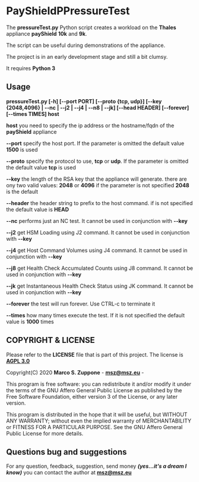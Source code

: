 # PayShieldPPressureTest
The **pressureTest.py** Python script creates a workload on the **Thales** appliance **payShield** **10k** and **9k**.

The script can be useful during demonstrations of the appliance.
 
The project is in an early development stage and still a bit clumsy.

It requires **Python 3**


## Usage
**pressureTest.py \[-h\] \[--port PORT\] \[--proto {tcp, udp}\] \[--key {2048,4096} | --nc | --j2 | --j4 | --n8 | --jk\] \[--head HEADER\] \[--forever\] \[--times TIMES\] host**

**host** you need to specify the ip address or the hostname/fqdn of the **payShield** appliance

**--port** specify the host port. If the parameter is omitted the default value **1500** is used

**--proto** specify the protocol to use, **tcp** or **udp**. If the parameter is omitted the default value **tcp** is used

**--key** the length of the RSA key that the appliance will generate. there are ony two valid values: **2048** or **4096**
if the parameter is not specified **2048** is the default

**--header** the header string to prefix to the host command. if is not specified the default value is **HEAD**

**--nc** performs just an NC test. It cannot be used in conjunction with **--key**

**--j2** get HSM Loading using J2 command. It cannot be used in conjunction with **--key**

**--j4** get Host Command Volumes using J4 command. It cannot be used in conjunction with **--key**

**--j8** get Health Check Accumulated Counts using J8 command. It cannot be used in conjunction with **--key**

**--jk** get Instantaneous Health Check Status using JK command. It cannot be used in conjunction with **--key**

**--forever** the test will run forever. Use CTRL-c to terminate it

**--times** how many times execute the test. If it is not specified the default value is **1000** times

## COPYRIGHT & LICENSE
  Please refer to the **LICENSE** file that is part of this project.
  The license is **[AGPL 3.0](https://www.gnu.org/licenses/agpl-3.0.en.html)**
  
  Copyright(C) 2020  **Marco S. Zuppone** - **msz@msz.eu** - [](https://msz.eu)

  This program is free software: you can redistribute it and/or modify
  it under the terms of the GNU Affero General Public License as
  published by the Free Software Foundation, either version 3 of the
  License, or any later version.

  This program is distributed in the hope that it will be useful,
   but WITHOUT ANY WARRANTY; without even the implied warranty of
   MERCHANTABILITY or FITNESS FOR A PARTICULAR PURPOSE. See the
   GNU Affero General Public License for more details.
   
## Questions bug and suggestions
For any question, feedback, suggestion, send money ***(yes...it's a dream I know)*** you can contact the author at **msz@msz.eu**
